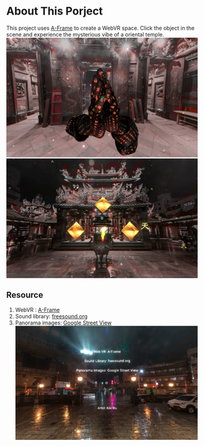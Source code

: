 # About This Porject
This project uses [A-Frame](http://aframe.io) to create a WebVR space.
Click the object in the scene and experience the mysterious vibe of a oriental temple.
![screenshot](/assets/screenshot/vr-screenshot.png)
![screenshot](/assets/screenshot/vr-screenshot2.png)

## Resource
1. WebVR : [A-Frame](http://aframe.io)
2. Sound library: [freesound.org](https://freesound.org/)
3. Panorama images: [Google Street View](https://istreetview.com/)
![screenshot](/assets/screenshot/vr-screenshot3.png)



